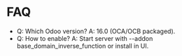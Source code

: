 # FAQ

- Q: Which Odoo version? A: 16.0 (OCA/OCB packaged).
- Q: How to enable? A: Start server with --addon base_domain_inverse_function or install in UI.
